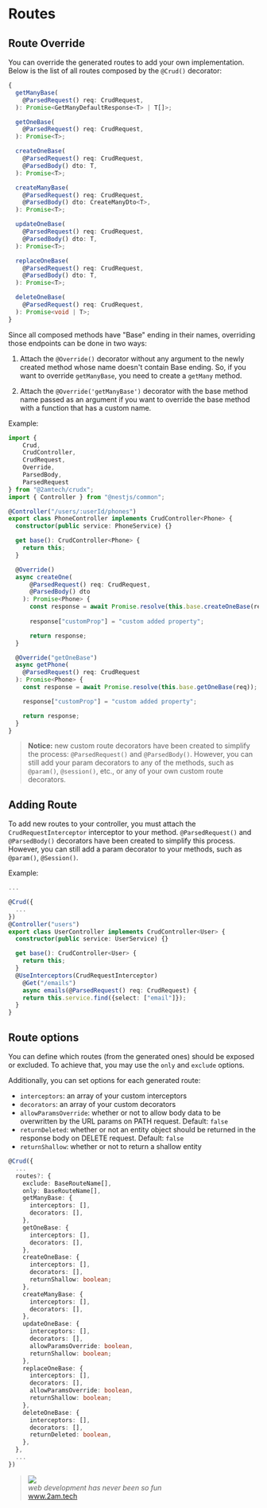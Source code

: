 
# Routes

## Route Override

You can override the generated routes to add your own implementation. Below is the list of all routes composed by the `@Crud()` decorator:

```typescript
{
  getManyBase(
    @ParsedRequest() req: CrudRequest,
  ): Promise<GetManyDefaultResponse<T> | T[]>;

  getOneBase(
    @ParsedRequest() req: CrudRequest,
  ): Promise<T>;

  createOneBase(
    @ParsedRequest() req: CrudRequest,
    @ParsedBody() dto: T,
  ): Promise<T>;

  createManyBase(
    @ParsedRequest() req: CrudRequest,
    @ParsedBody() dto: CreateManyDto<T>,
  ): Promise<T>;

  updateOneBase(
    @ParsedRequest() req: CrudRequest,
    @ParsedBody() dto: T,
  ): Promise<T>;

  replaceOneBase(
    @ParsedRequest() req: CrudRequest,
    @ParsedBody() dto: T,
  ): Promise<T>;

  deleteOneBase(
    @ParsedRequest() req: CrudRequest,
  ): Promise<void | T>;
}
```

Since all composed methods have "Base" ending in their names, overriding those endpoints can be done in two ways:

1. Attach the `@Override()` decorator without any argument to the newly created method whose name doesn't contain Base ending. So, if you want to override `getManyBase`, you need to create a `getMany` method.

2. Attach the `@Override('getManyBase')` decorator with the base method name passed as an argument if you want to override the base method with a function that has a custom name.

Example:

```typescript
import { 
    Crud, 
    CrudController, 
    CrudRequest, 
    Override, 
    ParsedBody, 
    ParsedRequest 
} from "@2amtech/crudx";
import { Controller } from "@nestjs/common";

@Controller("/users/:userId/phones")
export class PhoneController implements CrudController<Phone> {
  constructor(public service: PhoneService) {}

  get base(): CrudController<Phone> {
    return this;
  }

  @Override()
  async createOne(
      @ParsedRequest() req: CrudRequest, 
      @ParsedBody() dto
    ): Promise<Phone> {
      const response = await Promise.resolve(this.base.createOneBase(req, dto));
      
      response["customProp"] = "custom added property";

      return response;
  }

  @Override("getOneBase")
  async getPhone(
    @ParsedRequest() req: CrudRequest
  ): Promise<Phone> {
    const response = await Promise.resolve(this.base.getOneBase(req));

    response["customProp"] = "custom added property";

    return response;
  }
}
```

><b>Notice:</b> new custom route decorators have been created to simplify the process: `@ParsedRequest()` and `@ParsedBody()`. However, you can still add your param decorators to any of the methods, such as `@param()`, `@session()`, etc., or any of your own custom route decorators.

## Adding Route 

To add new routes to your controller, you must attach the `CrudRequestInterceptor` interceptor to your method. `@ParsedRequest()` and `@ParsedBody()` decorators have been created to simplify this process. However, you can still add a param decorator to your methods, such as `@param()`, `@Session()`.

Example:

```typescript
...

@Crud({
  ...
})
@Controller("users")
export class UserController implements CrudController<User> {
  constructor(public service: UserService) {}

  get base(): CrudController<User> {
    return this;
  }
  @UseInterceptors(CrudRequestInterceptor)
    @Get("/emails")
    async emails(@ParsedRequest() req: CrudRequest) {
    return this.service.find({select: ["email"]});
  }
}
```

## Route options

You can define which routes (from the generated ones) should be exposed or excluded. To achieve that, you may use the `only` and `exclude` options.

Additionally, you can set options for each generated route:

* `interceptors`: an array of your custom interceptors
* `decorators`: an array of your custom decorators
* `allowParamsOverride`: whether or not to allow body data to be overwritten by the URL params on PATH request. Default: `false`
* `returnDeleted`: whether or not an entity object should be returned in the response body on DELETE request. Default: `false`
* `returnShallow`: whether or not to return a shallow entity

```typescript
@Crud({
  ...
  routes?: {
    exclude: BaseRouteName[],
    only: BaseRouteName[],
    getManyBase: {
      interceptors: [],
      decorators: [],
    },
    getOneBase: {
      interceptors: [],
      decorators: [],
    },
    createOneBase: {
      interceptors: [],
      decorators: [],
      returnShallow: boolean;
    },
    createManyBase: {
      interceptors: [],
      decorators: [],
    },
    updateOneBase: {
      interceptors: [],
      decorators: [],
      allowParamsOverride: boolean,
      returnShallow: boolean;
    },
    replaceOneBase: {
      interceptors: [],
      decorators: [],
      allowParamsOverride: boolean,
      returnShallow: boolean;
    },
    deleteOneBase: {
      interceptors: [],
      decorators: [],
      returnDeleted: boolean,
    },
  },
  ...
})
```
<blockquote>
    <a href="http://www.2am.tech"><img src="http://www.gravatar.com/avatar/55363394d72945ff7ed312556ec041e0.png"></a><br>
    <i>web development has never been so fun</i><br> 
    <a href="http://www.2am.tech">www.2am.tech</a>
</blockquote>
